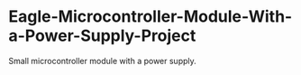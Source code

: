 # Eagle-Microcontroller-Module-With-a-Power-Supply-Project
Small microcontroller module with a power supply. 
